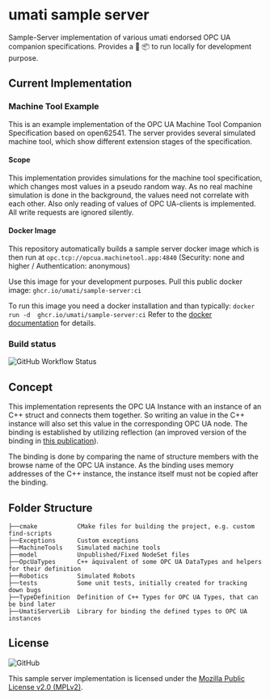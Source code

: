 # umati sample server

Sample-Server implementation of various umati endorsed OPC UA companion specifications. Provides a :whale: :package: to run locally for development purpose.

## Current Implementation

### Machine Tool Example

This is an example implementation of the OPC UA Machine Tool Companion Specification based on open62541. The server provides several simulated machine tool, which show different extension stages of the specification.

#### Scope

This implementation provides simulations for the machine tool specification, which changes most values in a pseudo random way. As no real machine simulation is done in the background, the values need not correlate with each other. Also only reading of values of OPC UA-clients is implemented. All write requests are ignored silently.

#### Docker Image

This repository automatically builds a sample server docker image which is then run at `opc.tcp://opcua.machinetool.app:4840` (Security: none and higher / Authentication: anonymous)

Use this image for your development purposes. Pull this public docker image: `ghcr.io/umati/sample-server:ci`

To run this image you need a docker installation and than typically:
`docker run -d  ghcr.io/umati/sample-server:ci`
Refer to the [docker documentation](https://docs.docker.com/) for details.

### Build status

![GitHub Workflow Status](https://img.shields.io/github/workflow/status/umati/Sample-Server/Build)

## Concept

This implementation represents the OPC UA Instance with an instance of an C++ struct and connects them together. So writing an value in the C++ instance will also set this value in the corresponding OPC UA node. The binding is established by utilizing reflection (an improved version of the binding in [this publication](https://ieeexplore.ieee.org/document/8972189)).

The binding is done by comparing the name of structure members with the browse name of the OPC UA instance. As the binding uses memory addresses of the C++ instance, the instance itself must not be copied after the binding.

## Folder Structure

```text
├──cmake           CMake files for building the project, e.g. custom find-scripts
├──Exceptions      Custom exceptions
├──MachineTools    Simulated machine tools
├──model           Unpublished/Fixed NodeSet files
├──OpcUaTypes      C++ äquivalent of some OPC UA DataTypes and helpers for their definition
├──Robotics        Simulated Robots
├──tests           Some unit tests, initially created for tracking down bugs
├──TypeDefinition  Definition of C++ Types for OPC UA Types, that can be bind later
├──UmatiServerLib  Library for binding the defined types to OPC UA instances
```

## License

![GitHub](https://img.shields.io/github/license/umati/Sample-Server)

This sample server implementation is licensed under the [Mozilla Public License v2.0 (MPLv2)](LICENSE).
